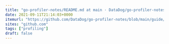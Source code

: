 ```yaml
---
title: "go-profiler-notes/README.md at main · DataDog/go-profiler-notes"
date: 2021-09-11T21:14:03+0000
itemurl: "https://github.com/DataDog/go-profiler-notes/blob/main/guide/README.md"
sites: "github.com"
tags: ["profiling"]
draft: false
---
```

